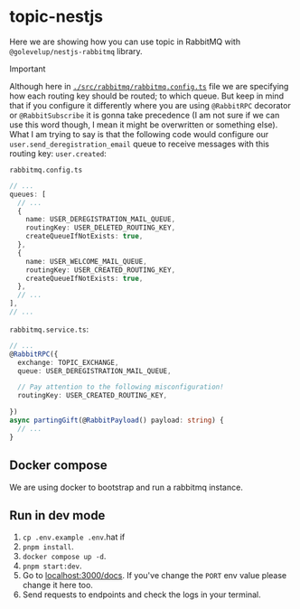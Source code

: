 # topic-nestjs

Here we are showing how you can use topic in RabbitMQ with `@golevelup/nestjs-rabbitmq` library.

> [!IMPORTANT]
>
> Although here in [`./src/rabbitmq/rabbitmq.config.ts`](./src/rabbitmq/rabbitmq.config.ts) file we are specifying how each routing key should be routed; to which queue. But keep in mind that if you configure it differently where you are using `@RabbitRPC` decorator or `@RabbitSubscribe` it is gonna take precedence (I am not sure if we can use this word though, I mean it might be overwritten or something else). What I am trying to say is that the following code would configure our `user.send_deregistration_email` queue to receive messages with this routing key: `user.created`:
>
> `rabbitmq.config.ts`
>
> ```ts
> // ...
> queues: [
>   // ...
>   {
>     name: USER_DEREGISTRATION_MAIL_QUEUE,
>     routingKey: USER_DELETED_ROUTING_KEY,
>     createQueueIfNotExists: true,
>   },
>   {
>     name: USER_WELCOME_MAIL_QUEUE,
>     routingKey: USER_CREATED_ROUTING_KEY,
>     createQueueIfNotExists: true,
>   },
>   // ...
> ],
> // ...
> ```
>
> `rabbitmq.service.ts`:
>
> ```ts
> // ...
> @RabbitRPC({
>   exchange: TOPIC_EXCHANGE,
>   queue: USER_DEREGISTRATION_MAIL_QUEUE,
>
>   // Pay attention to the following misconfiguration!
>   routingKey: USER_CREATED_ROUTING_KEY,
>
> })
> async partingGift(@RabbitPayload() payload: string) {
>   // ...
> }
> ```

## Docker compose

We are using docker to bootstrap and run a rabbitmq instance.

## Run in dev mode

1. `cp .env.example .env`.hat if
2. `pnpm install`.
3. `docker compose up -d`.
4. `pnpm start:dev`.
5. Go to [localhost:3000/docs](localhost:3000/docs). If you've change the `PORT` env value please change it here too.
6. Send requests to endpoints and check the logs in your terminal.

